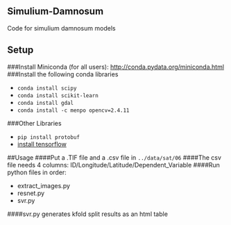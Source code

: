 ## Simulium-Damnosum
Code for simulium damnosum models

## Setup
###Install Miniconda (for all users): http://conda.pydata.org/miniconda.html
###Install the following conda libraries
* `conda install scipy`
* `conda install scikit-learn`
* `conda install gdal`
* `conda install -c menpo opencv=2.4.11`

###Other Libraries
* `pip install protobuf`
* [install tensorflow](https://www.tensorflow.org/install/)

##Usage
####Put a .TIF file and a .csv file in `../data/sat/06`
####The csv file needs 4 columns: ID/Longitude/Latitude/Dependent_Variable
####Run python files in order:
* extract_images.py
* resnet.py
* svr.py

####svr.py generates kfold split results as an html table